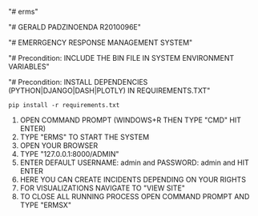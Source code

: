 "# erms" 

"# GERALD PADZINOENDA R2010096E"

"# EMERRGENCY RESPONSE MANAGEMENT SYSTEM"

"# Precondition: INCLUDE THE BIN FILE IN SYSTEM ENVIRONMENT VARIABLES"

"# Precondition: INSTALL DEPENDENCIES (PYTHON|DJANGO|DASH|PLOTLY) IN REQUIREMENTS.TXT"

`pip install -r requirements.txt`  
1. OPEN COMMAND PROMPT (WINDOWS+R THEN TYPE "CMD" HIT ENTER)
2. TYPE "ERMS" TO START THE SYSTEM
3. OPEN YOUR BROWSER
4. TYPE "127.0.0.1:8000/ADMIN"
5. ENTER DEFAULT USERNAME: admin and PASSWORD: admin and HIT ENTER
6. HERE YOU CAN CREATE INCIDENTS DEPENDING ON YOUR RIGHTS
7. FOR VISUALIZATIONS NAVIGATE TO "VIEW SITE"
8. TO CLOSE ALL RUNNING PROCESS OPEN COMMAND PROMPT AND TYPE "ERMSX"

